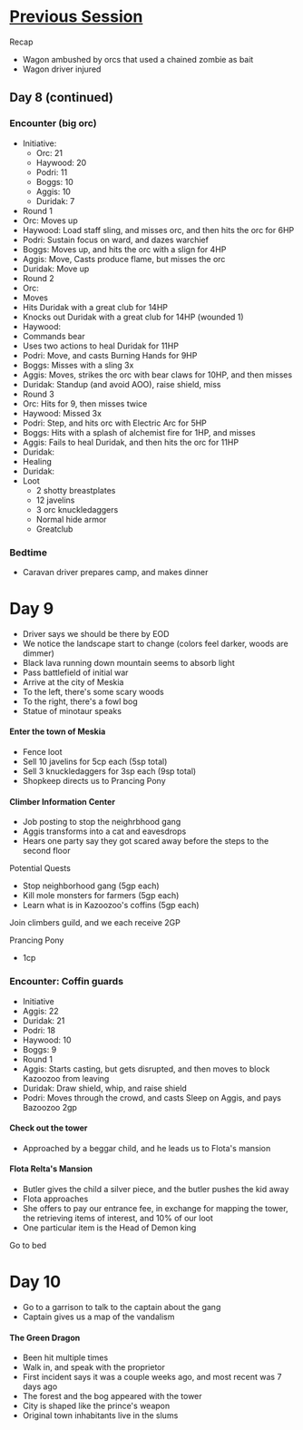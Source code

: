 # [Previous Session](2019-12-16.md) 
Recap
* Wagon ambushed by orcs that used a chained zombie as bait
* Wagon driver injured

## Day 8 (continued)

### Encounter (big orc)
* Initiative:
  * Orc: 21
  * Haywood: 20
  * Podri: 11
  * Boggs: 10
  * Aggis: 10
  * Duridak: 7
 * Round 1
  * Orc: Moves up
  * Haywood: Load staff sling, and misses orc, and then hits the orc for 6HP
  * Podri: Sustain focus on ward, and dazes warchief
  * Boggs: Moves up, and hits the orc with a slign for 4HP
  * Aggis: Move,  Casts produce flame, but misses the orc
  * Duridak: Move up
 * Round 2
  * Orc: 
   * Moves
   * Hits Duridak with a great club for 14HP
   * Knocks out Duridak with a great club for 14HP (wounded 1)
  * Haywood: 
   * Commands bear
   * Uses two actions to heal Duridak for 11HP
  * Podri: Move, and casts Burning Hands for 9HP
  * Boggs: Misses with a sling 3x
  * Aggis: Moves, strikes the orc with bear claws for 10HP, and then misses
  * Duridak: Standup (and avoid AOO), raise shield, miss
 * Round 3
  * Orc: Hits for 9, then misses twice
  * Haywood: Missed 3x
  * Podri: Step, and hits orc with Electric Arc for 5HP
  * Boggs: Hits with a splash of alchemist fire for 1HP, and misses 
  * Aggis: Fails to heal Duridak, and then hits the orc for 11HP
  * Duridak: 
 * Healing
  * Duridak: 
 * Loot
   * 2 shotty breastplates
   * 12 javelins
   * 3 orc knuckledaggers
   * Normal hide armor
   * Greatclub

### Bedtime
* Caravan driver prepares camp, and makes dinner

# Day 9
* Driver says we should be there by EOD
* We notice the landscape start to change (colors feel darker, woods are dimmer) 
* Black lava running down mountain seems to absorb light
* Pass battlefield of initial war
* Arrive at the city of Meskia
 * To the left, there's some scary woods
 * To the right, there's a fowl bog
* Statue of minotaur speaks 

#### Enter the town of Meskia
 * Fence loot
  * Sell 10 javelins for 5cp each (5sp total)
  * Sell 3 knuckledaggers for 3sp each (9sp total)
 * Shopkeep directs us to Prancing Pony

#### Climber Information Center
* Job posting to stop the neighrbhood gang
* Aggis transforms into a cat and eavesdrops
 * Hears one party say they got scared away before the steps to the second floor

Potential Quests
* Stop neighborhood gang (5gp each)
* Kill mole monsters for farmers (5gp each)
* Learn what is in Kazoozoo's coffins (5gp each)

Join climbers guild, and we each receive 2GP

Prancing Pony
* 1cp 

### Encounter: Coffin guards
* Initiative
 * Aggis: 22
 * Duridak: 21
 * Podri: 18
 * Haywood: 10
 * Boggs: 9
* Round 1
 * Aggis: Starts casting, but gets disrupted, and then moves to block Kazoozoo from leaving
 * Duridak: Draw shield, whip, and raise shield
 * Podri: Moves through the crowd, and casts Sleep on Aggis, and pays Bazoozoo 2gp

#### Check out the tower
* Approached by a beggar child, and he leads us to Flota's mansion

#### Flota Relta's Mansion
* Butler gives the child a silver piece, and the butler pushes the kid away
* Flota approaches 
* She offers to pay our entrance fee, in exchange for mapping the tower, the retrieving items of interest, and 10% of our loot
 * One particular item is the Head of Demon king

Go to bed

# Day 10

* Go to a garrison to talk to the captain about the gang
* Captain gives us a map of the vandalism

#### The Green Dragon
* Been hit multiple times
* Walk in, and speak with the proprietor
* First incident says it was a couple weeks ago, and most recent was 7 days ago
* The forest and the bog appeared with the tower
* City is shaped like the prince's weapon
* Original town inhabitants live in the slums
